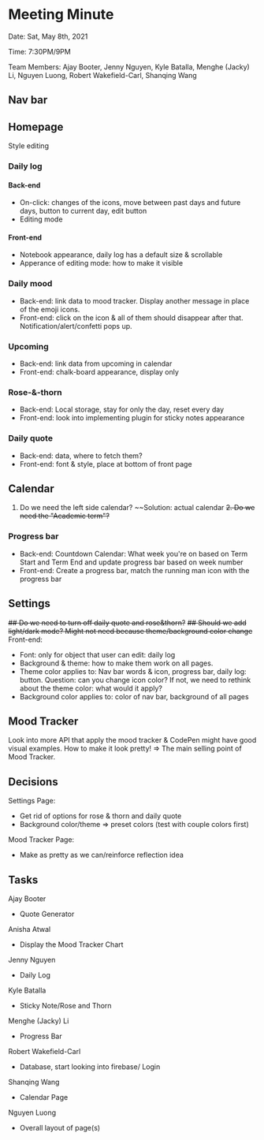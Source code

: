 # Meeting Minute
Date: Sat, May 8th, 2021

Time: 7:30PM/9PM

Team Members: Ajay Booter, Jenny Nguyen, Kyle Batalla, Menghe (Jacky) Li, Nguyen Luong, Robert Wakefield-Carl, Shanqing Wang

## Nav bar

## Homepage
Style editing
### Daily log
#### Back-end
- On-click: changes of the icons, move between past days and future days, button to current day, edit button
- Editing mode
#### Front-end
- Notebook appearance, daily log has a default size & scrollable
- Apperance of editing mode: how to make it visible
### Daily mood
- Back-end: link data to mood tracker. Display another message in place of the emoji icons.
- Front-end: click on the icon & all of them should disappear after that. Notification/alert/confetti pops up.
### Upcoming
- Back-end: link data from upcoming in calendar
- Front-end: chalk-board appearance, display only
### Rose-&-thorn
- Back-end: Local storage, stay for only the day, reset every day
- Front-end: look into implementing plugin for sticky notes appearance
### Daily quote
- Back-end: data, where to fetch them?
- Front-end: font & style, place at bottom of front page

## Calendar
1. Do we need the left side calendar? ~~Solution: actual calendar
~~2. Do we need the "Academic term"?~~
### Progress bar
- Back-end: Countdown Calendar: What week you're on based on Term Start and Term End and update progress bar based on week number
- Front-end: Create a progress bar, match the running man icon with the progress bar

## Settings
~~## Do we need to turn off daily quote and rose&thorn?~~
~~## Should we add light/dark mode? Might not need because theme/background color change~~  
Front-end:
- Font: only for object that user can edit: daily log
- Background & theme: how to make them work on all pages.
- Theme color applies to: Nav bar words & icon, progress bar, daily log: button. Question: can you change icon color? If not, we need to rethink about the theme color: what would it apply?
- Background color applies to: color of nav bar, background of all pages
## Mood Tracker
Look into more API that apply the mood tracker & CodePen might have good visual examples.
How to make it look pretty! => The main selling point of Mood Tracker.


## Decisions
Settings Page:
- Get rid of options for rose & thorn and daily quote
- Background color/theme => preset colors (test with couple colors first)

Mood Tracker Page:
- Make as pretty as we can/reinforce reflection idea

## Tasks
Ajay Booter
- Quote Generator

Anisha Atwal
- Display the Mood Tracker Chart

Jenny Nguyen
- Daily Log

Kyle Batalla
- Sticky Note/Rose and Thorn

Menghe (Jacky) Li
- Progress Bar

Robert Wakefield-Carl
- Database, start looking into firebase/ Login

Shanqing Wang
- Calendar Page

Nguyen Luong
- Overall layout of page(s)


